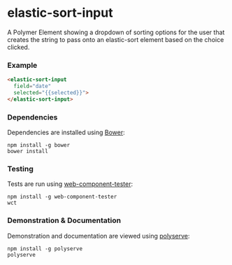 # elastic-sort-input

A Polymer Element showing a dropdown of sorting options for the user that creates the string to pass onto an elastic-sort element based on the choice clicked.

### Example
```html
<elastic-sort-input
  field="date"
  selected="{{selected}}">
</elastic-sort-input>
```

### Dependencies

Dependencies are installed using [Bower](http://bower.io/):

    npm install -g bower
    bower install

### Testing

Tests are run using [web-component-tester](https://github.com/Polymer/web-component-tester):

    npm install -g web-component-tester
    wct

### Demonstration & Documentation

Demonstration and documentation are viewed using [polyserve](https://github.com/PolymerLabs/polyserve):

    npm install -g polyserve
    polyserve

